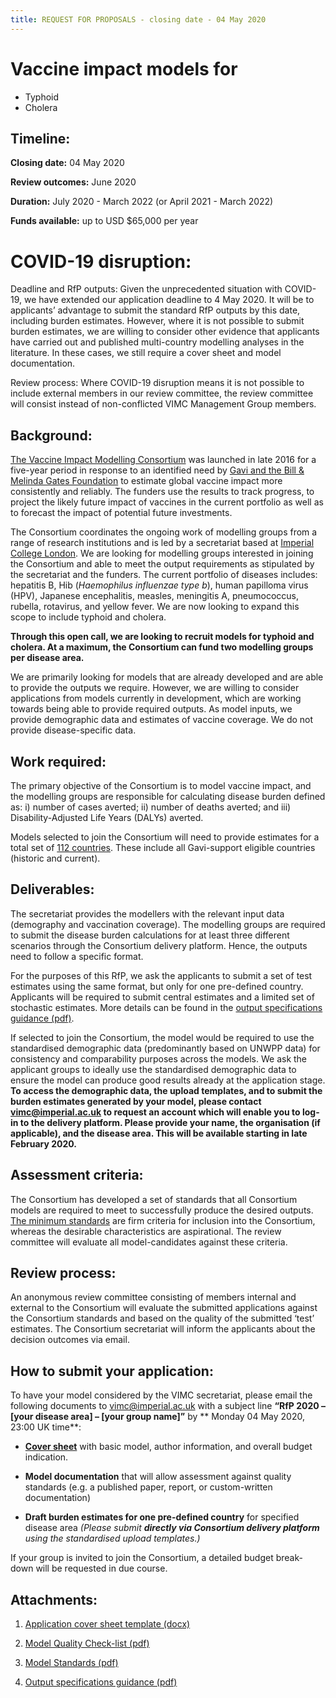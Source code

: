 ```yaml
---
title: REQUEST FOR PROPOSALS - closing date - 04 May 2020
---
```


# Vaccine impact models for  

* Typhoid 
* Cholera

## Timeline:



**Closing date:**   04 May 2020 

**Review outcomes:** June 2020    

**Duration:** July 2020 - March 2022 (or April 2021 - March 2022)     

**Funds available:** up to USD $65,000 per year

# COVID-19 disruption:   

Deadline and RfP outputs: Given the unprecedented situation with COVID-19, we have extended our application deadline to 4 May 2020. It will be to applicants’ advantage to submit the standard RfP outputs by this date, including burden estimates. However, where it is not possible to submit burden estimates, we are willing to consider other evidence that applicants have carried out and published multi-country modelling analyses in the literature. In these cases, we still require a cover sheet and model documentation. 

Review process: Where COVID-19 disruption means it is not possible to include external members in our review committee, the review committee will consist instead of non-conflicted VIMC Management Group members.


## Background:



[The Vaccine Impact Modelling Consortium](https://www.vaccineimpact.org/aboutus) was launched in late 2016 for a five-year period in response to an identified need by [Gavi and the Bill & Melinda Gates Foundation](/partners/#funders) to estimate global vaccine impact more consistently and reliably. The funders use the results to track progress, to project the likely future impact of vaccines in the current portfolio as well as to forecast the impact of potential future investments. 



The Consortium coordinates the ongoing work of modelling groups from a range of research institutions and is led by a secretariat based at [Imperial College London](https://www.imperial.ac.uk/school-public-health/infectious-disease-epidemiology/). We are looking for modelling groups interested in joining the Consortium and able to meet the output requirements as stipulated by the secretariat and the funders. The current portfolio of diseases includes: hepatitis B, Hib (_Haemophilus influenzae type b_), human papilloma virus (HPV), Japanese encephalitis, measles, meningitis A, pneumococcus, rubella, rotavirus, and yellow fever. We are now looking to expand this scope to include typhoid and cholera.



**Through this open call, we are looking to recruit models for typhoid and cholera. At a maximum, the Consortium can fund two modelling groups per disease area.**

We are primarily looking for models that are already developed and are able to provide the outputs we require. However, we are willing to consider applications from models currently in development, which are working towards being able to provide required outputs. As model inputs, we provide demographic data and estimates of vaccine coverage. We do not provide disease-specific data.



## Work required:



The primary objective of the Consortium is to model vaccine impact, and the modelling groups are responsible for calculating disease burden defined as: i) number of cases averted; ii) number of deaths averted; and iii) Disability-Adjusted Life Years (DALYs) averted.  

Models selected to join the Consortium will need to provide estimates for a total set of [112 countries](/resources/VIMC-112-countries.xlsx). These include all Gavi-support eligible countries (historic and current).



## Deliverables:



The secretariat provides the modellers with the relevant input data (demography and vaccination coverage). The modelling groups are required to submit the disease burden calculations for at least three different scenarios through the Consortium delivery platform. Hence, the outputs need to follow a specific format. 

For the purposes of this RfP, we ask the applicants to submit a set of test estimates using the same format, but only for one pre-defined country. Applicants will be required to submit central estimates and a limited set of stochastic estimates. More details can be found in the [output specifications guidance (pdf)](/resources/4_VIMC_RfP2020_output_specifications_guidance3.pdf).

If selected to join the Consortium, the model would be required to use the standardised demographic data (predominantly based on UNWPP data) for consistency and comparability purposes across the models. We ask the applicant groups to ideally use the standardised demographic data to ensure the model can produce good results already at the application stage. **To access the demographic data, the upload templates, and to submit the burden estimates generated by your model, please contact <a
href="mailto:vimc@imperial.ac.uk">vimc@imperial.ac.uk</a> to request an account which will enable you to log-in to the delivery platform. Please provide your name, the organisation (if applicable), and the disease area. This will be available starting in late February 2020.**  



## Assessment criteria:   


The Consortium has developed a set of standards that all Consortium models are required to meet to successfully produce the desired outputs. [The minimum standards](/resources/3_VIMC_model_standards_2020.pdf) are firm criteria for inclusion into the Consortium, whereas the desirable characteristics are aspirational. The review committee will evaluate all model-candidates against these criteria. 



## Review process:    



An anonymous review committee consisting of members internal and external to the Consortium will evaluate the submitted applications against the Consortium standards and based on the quality of the submitted ‘test’ estimates. The Consortium secretariat will inform the applicants about the decision outcomes via email. 



## How to submit your application:    

 

To have your model considered by the VIMC secretariat, please email the following documents to <a href="mailto:vimc@imperial.ac.uk">vimc@imperial.ac.uk</a> with a subject line **“RfP 2020 – [your disease area] – [your group name]”** by ** Monday 04 May 2020, 23:00 UK time**:



- [**Cover sheet**](/resources/1_VIMC_RfP2020_applicant_cover_sheet.docx) with basic model, author information, and overall budget indication.     

- **Model documentation** that will allow assessment against quality standards (e.g. a published paper, report, or custom-written documentation)    

- **Draft burden estimates for one pre-defined country** for specified disease area *(Please submit **directly via Consortium delivery platform** using the standardised upload templates.)*        



If your group is invited to join the Consortium, a detailed budget break-down will be requested in due course.



## Attachments:   



1.	 [Application cover sheet template (docx)](/resources/1_VIMC_RfP2020_applicant_cover_sheet.docx)

2.  [Model Quality Check-list (pdf)](/resources/2_VIMC_RfP2020_model_quality_checklist.pdf)

3.  [Model Standards (pdf)](/resources/3_VIMC_model_standards_2020.pdf)

4.  [Output specifications guidance (pdf)](/resources/4_VIMC_RfP2020_output_specifications_guidance3.pdf)
